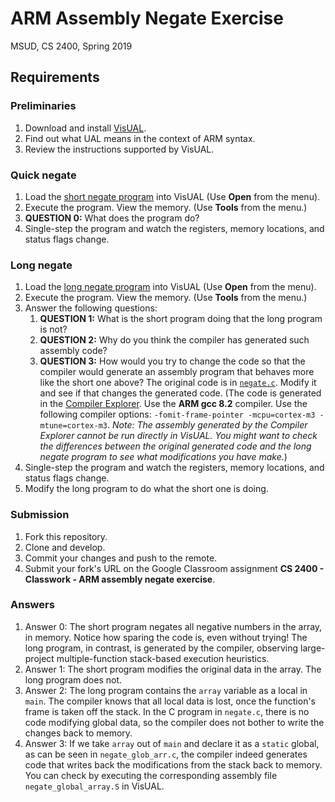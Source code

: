 # ARM Assembly Negate Exercise

MSUD, CS 2400, Spring 2019

## Requirements

### Preliminaries
1. Download and install [VisUAL](https://salmanarif.bitbucket.io/visual/downloads.html).
2. Find out what UAL means in the context of ARM syntax.
3. Review the instructions supported by VisUAL.

### Quick negate
1. Load the [short negate program](https://github.com/ivogeorg/cs2400-arm-asm-negate-exercise/blob/master/negate.S) into VisUAL (Use **Open** from the menu).
2. Execute the program. View the memory. (Use **Tools** from the menu.)
3. **QUESTION 0:** What does the program do?
4. Single-step the program and watch the registers, memory locations, and status flags change.

### Long negate
1. Load the [long negate program](https://github.com/ivogeorg/cs2400-arm-asm-negate-exercise/blob/master/negate_gcc_8_2.S) into VisUAL (Use **Open** from the menu).
2. Execute the program. View the memory. (Use **Tools** from the menu.)
3. Answer the following questions:
   1. **QUESTION 1:** What is the short program doing that the long program is not?
   2. **QUESTION 2:** Why do you think the compiler has generated such assembly code?
   3. **QUESTION 3:** How would you try to change the code so that the compiler would generate an assembly program that behaves more like the short one above? The original code is in [`negate.c`](https://github.com/ivogeorg/cs2400-arm-asm-negate-exercise/blob/master/negate.c). Modify it and see if that changes the generated code. (The code is generated in the [Compiler Explorer](https://godbolt.org). Use the **ARM gcc 8.2** compiler. Use the following compiler options: `-fomit-frame-pointer -mcpu=cortex-m3 -mtune=cortex-m3`. *Note: The assembly generated by the Compiler Explorer cannot be run directly in VisUAL. You might want to check the differences between the original generated code and the long negate program to see what modifications you have make.*)
4. Single-step the program and watch the registers, memory locations, and status flags change.
5. Modify the long program to do what the short one is doing.

### Submission
1. Fork this repository.
2. Clone and develop.
3. Commit your changes and push to the remote.
4. Submit your fork's URL on the Google Classroom assignment **CS 2400 - Classwork - ARM assembly negate exercise**.

### Answers
1. Answer 0: The short program negates all negative numbers in the array, in memory. Notice how sparing the code is, even without trying! The long program, in contrast, is generated by the compiler, observing large-project multiple-function stack-based execution heuristics.
2. Answer 1: The short program modifies the original data in the array. The long program does not.
3. Answer 2: The long program contains the `array` variable as a local in `main`. The compiler knows that all local data is lost, once the function's frame is taken off the stack. In the C program in `negate.c`, there is no code modifying global data, so the compiler does not bother to write the changes back to memory. 
4. Answer 3: If we take `array` out of `main` and declare it as a `static` global, as can be seen in `negate_glob_arr.c`, the compiler indeed generates code that writes back the modifications from the stack back to memory. You can check by executing the corresponding assembly file `negate_global_array.S` in VisUAL.
